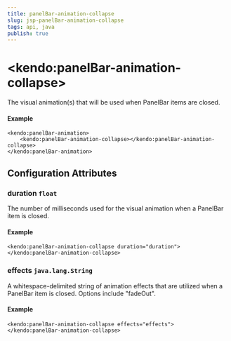 ```yaml
---
title: panelBar-animation-collapse
slug: jsp-panelBar-animation-collapse
tags: api, java
publish: true
---
```


# \<kendo:panelBar-animation-collapse\>

The visual animation(s) that will be used when PanelBar items are closed.

#### Example
    <kendo:panelBar-animation>
        <kendo:panelBar-animation-collapse></kendo:panelBar-animation-collapse>
    </kendo:panelBar-animation>

## Configuration Attributes

### duration `float`

The number of milliseconds used for the visual animation when a PanelBar item is closed.

#### Example
    <kendo:panelBar-animation-collapse duration="duration">
    </kendo:panelBar-animation-collapse>

### effects `java.lang.String`

A whitespace-delimited string of animation effects that are utilized when a PanelBar item
is closed. Options include "fadeOut".

#### Example
    <kendo:panelBar-animation-collapse effects="effects">
    </kendo:panelBar-animation-collapse>

